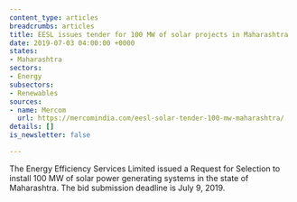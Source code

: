 ```yaml
---
content_type: articles
breadcrumbs: articles
title: EESL issues tender for 100 MW of solar projects in Maharashtra
date: 2019-07-03 04:00:00 +0000
states:
- Maharashtra
sectors:
- Energy
subsectors:
- Renewables
sources:
- name: Mercom
  url: https://mercomindia.com/eesl-solar-tender-100-mw-maharashtra/
details: []
is_newsletter: false

---
```

The Energy Efficiency Services Limited issued a Request for Selection to install 100 MW of solar power generating systems in the state of Maharashtra. The bid submission deadline is July 9, 2019.
